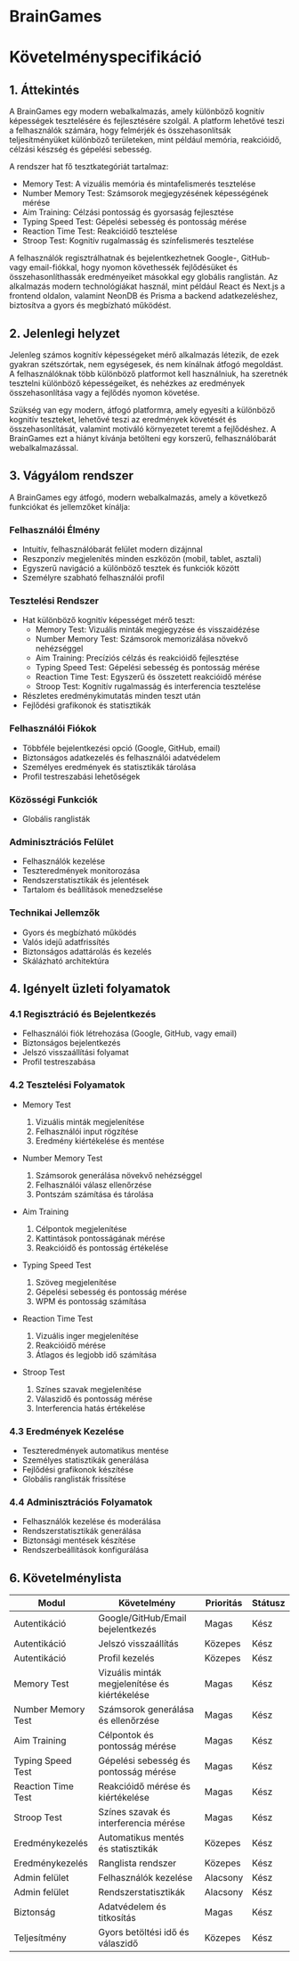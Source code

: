 # BrainGames
# Követelményspecifikáció

## 1. Áttekintés
A BrainGames egy modern webalkalmazás, amely különböző kognitív képességek tesztelésére és fejlesztésére szolgál. A platform lehetővé teszi a felhasználók számára, hogy felmérjék és összehasonlítsák teljesítményüket különböző területeken, mint például memória, reakcióidő, célzási készség és gépelési sebesség.

A rendszer hat fő tesztkategóriát tartalmaz:
- Memory Test: A vizuális memória és mintafelismerés tesztelése
- Number Memory Test: Számsorok megjegyzésének képességének mérése
- Aim Training: Célzási pontosság és gyorsaság fejlesztése
- Typing Speed Test: Gépelési sebesség és pontosság mérése
- Reaction Time Test: Reakcióidő tesztelése
- Stroop Test: Kognitív rugalmasság és színfelismerés tesztelése

A felhasználók regisztrálhatnak és bejelentkezhetnek Google-, GitHub- vagy email-fiókkal, hogy nyomon követhessék fejlődésüket és összehasonlíthassák eredményeiket másokkal egy globális ranglistán. Az alkalmazás modern technológiákat használ, mint például React és Next.js a frontend oldalon, valamint NeonDB és Prisma a backend adatkezeléshez, biztosítva a gyors és megbízható működést.


## 2. Jelenlegi helyzet
Jelenleg számos kognitív képességeket mérő alkalmazás létezik, de ezek gyakran szétszórtak, nem egységesek, és nem kínálnak átfogó megoldást. A felhasználóknak több különböző platformot kell használniuk, ha szeretnék tesztelni különböző képességeiket, és nehézkes az eredmények összehasonlítása vagy a fejlődés nyomon követése.

Szükség van egy modern, átfogó platformra, amely egyesíti a különböző kognitív teszteket, lehetővé teszi az eredmények követését és összehasonlítását, valamint motiváló környezetet teremt a fejlődéshez. A BrainGames ezt a hiányt kívánja betölteni egy korszerű, felhasználóbarát webalkalmazással.


## 3. Vágyálom rendszer
A BrainGames egy átfogó, modern webalkalmazás, amely a következő funkciókat és jellemzőket kínálja:

### Felhasználói Élmény
- Intuitív, felhasználóbarát felület modern dizájnnal
- Reszponzív megjelenítés minden eszközön (mobil, tablet, asztali)
- Egyszerű navigáció a különböző tesztek és funkciók között
- Személyre szabható felhasználói profil

### Tesztelési Rendszer
- Hat különböző kognitív képességet mérő teszt:
  - Memory Test: Vizuális minták megjegyzése és visszaidézése
  - Number Memory Test: Számsorok memorizálása növekvő nehézséggel
  - Aim Training: Precíziós célzás és reakcióidő fejlesztése
  - Typing Speed Test: Gépelési sebesség és pontosság mérése
  - Reaction Time Test: Egyszerű és összetett reakcióidő mérése
  - Stroop Test: Kognitív rugalmasság és interferencia tesztelése
- Részletes eredménykimutatás minden teszt után
- Fejlődési grafikonok és statisztikák

### Felhasználói Fiókok
- Többféle bejelentkezési opció (Google, GitHub, email)
- Biztonságos adatkezelés és felhasználói adatvédelem
- Személyes eredmények és statisztikák tárolása
- Profil testreszabási lehetőségek

### Közösségi Funkciók
- Globális ranglisták

### Adminisztrációs Felület
- Felhasználók kezelése
- Teszteredmények monitorozása
- Rendszerstatisztikák és jelentések
- Tartalom és beállítások menedzselése

### Technikai Jellemzők
- Gyors és megbízható működés
- Valós idejű adatfrissítés
- Biztonságos adattárolás és kezelés
- Skálázható architektúra


## 4. Igényelt üzleti folyamatok

### 4.1 Regisztráció és Bejelentkezés
- Felhasználói fiók létrehozása (Google, GitHub, vagy email)
- Biztonságos bejelentkezés
- Jelszó visszaállítási folyamat
- Profil testreszabása

### 4.2 Tesztelési Folyamatok
- Memory Test
  1. Vizuális minták megjelenítése
  2. Felhasználói input rögzítése
  3. Eredmény kiértékelése és mentése

- Number Memory Test
  1. Számsorok generálása növekvő nehézséggel
  2. Felhasználói válasz ellenőrzése
  3. Pontszám számítása és tárolása

- Aim Training
  1. Célpontok megjelenítése
  2. Kattintások pontosságának mérése
  3. Reakcióidő és pontosság értékelése

- Typing Speed Test
  1. Szöveg megjelenítése
  2. Gépelési sebesség és pontosság mérése
  3. WPM és pontosság számítása

- Reaction Time Test
  1. Vizuális inger megjelenítése
  2. Reakcióidő mérése
  3. Átlagos és legjobb idő számítása

- Stroop Test
  1. Színes szavak megjelenítése
  2. Válaszidő és pontosság mérése
  3. Interferencia hatás értékelése

### 4.3 Eredmények Kezelése
- Teszteredmények automatikus mentése
- Személyes statisztikák generálása
- Fejlődési grafikonok készítése
- Globális ranglisták frissítése

### 4.4 Adminisztrációs Folyamatok
- Felhasználók kezelése és moderálása
- Rendszerstatisztikák generálása
- Biztonsági mentések készítése
- Rendszerbeállítások konfigurálása


## 6. Követelménylista
| Modul | Követelmény | Prioritás | Státusz |
|-------|-------------|-----------|----------|
| Autentikáció | Google/GitHub/Email bejelentkezés | Magas | Kész |
| Autentikáció | Jelszó visszaállítás | Közepes | Kész |
| Autentikáció | Profil kezelés | Közepes | Kész |
| Memory Test | Vizuális minták megjelenítése és kiértékelése | Magas | Kész |
| Number Memory Test | Számsorok generálása és ellenőrzése | Magas | Kész |
| Aim Training | Célpontok és pontosság mérése | Magas | Kész |
| Typing Speed Test | Gépelési sebesség és pontosság mérése | Magas | Kész |
| Reaction Time Test | Reakcióidő mérése és kiértékelése | Magas | Kész |
| Stroop Test | Színes szavak és interferencia mérése | Magas | Kész |
| Eredménykezelés | Automatikus mentés és statisztikák | Közepes | Kész |
| Eredménykezelés | Ranglista rendszer | Közepes | Kész |
| Admin felület | Felhasználók kezelése | Alacsony | Kész |
| Admin felület | Rendszerstatisztikák | Alacsony | Kész |
| Biztonság | Adatvédelem és titkosítás | Magas | Kész |
| Teljesítmény | Gyors betöltési idő és válaszidő | Közepes | Kész |
